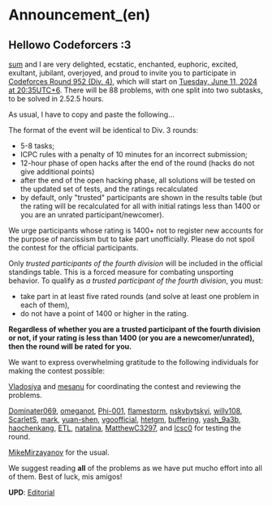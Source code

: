 # Announcement_(en)

Hellowo Codeforcers :3
----------------------

[sum](https://codeforces.com/profile/sum "Master sum") and I are very delighted, ecstatic, enchanted, euphoric, excited, exultant, jubilant, overjoyed, and proud to invite you to participate in [Codeforces Round 952 (Div. 4)](https://codeforces.com/contest/1985 "Codeforces Round 952 (Div. 4)"), which will start on [Tuesday, June 11, 2024 at 20:35UTC+6](https://codeforces.com/https://www.timeanddate.com/worldclock/fixedtime.html?day=11&month=6&year=2024&hour=17&min=35&sec=0&p1=166). There will be 88 problems, with one split into two subtasks, to be solved in 2.52.5 hours.

As usual, I have to copy and paste the following...

The format of the event will be identical to Div. 3 rounds:

 * 5-8 tasks;
* ICPC rules with a penalty of 10 minutes for an incorrect submission;
* 12-hour phase of open hacks after the end of the round (hacks do not give additional points)
* after the end of the open hacking phase, all solutions will be tested on the updated set of tests, and the ratings recalculated
* by default, only "trusted" participants are shown in the results table (but the rating will be recalculated for all with initial ratings less than 1400 or you are an unrated participant/newcomer).

We urge participants whose rating is 1400+ not to register new accounts for the purpose of narcissism but to take part unofficially. Please do not spoil the contest for the official participants.

Only *trusted participants of the fourth division* will be included in the official standings table. This is a forced measure for combating unsporting behavior. To qualify as *a trusted participant of the fourth division*, you must:

 * take part in at least five rated rounds (and solve at least one problem in each of them),
* do not have a point of 1400 or higher in the rating.

**Regardless of whether you are a trusted participant of the fourth division or not, if your rating is less than 1400 (or you are a newcomer/unrated), then the round will be rated for you.**

We want to express overwhelming gratitude to the following individuals for making the contest possible:

[Vladosiya](https://codeforces.com/profile/Vladosiya "Candidate Master Vladosiya") and [mesanu](https://codeforces.com/profile/mesanu "Candidate Master mesanu") for coordinating the contest and reviewing the problems.

[Dominater069](https://codeforces.com/profile/Dominater069 "International Grandmaster Dominater069"), [omeganot](https://codeforces.com/profile/omeganot "Master omeganot"), [Phi-001](https://codeforces.com/profile/Phi-001 "Master Phi-001"), [flamestorm](https://codeforces.com/profile/flamestorm "Master flamestorm"), [nskybytskyi](https://codeforces.com/profile/nskybytskyi "International Master nskybytskyi"), [willy108](https://codeforces.com/profile/willy108 "Master willy108"), [ScarletS](https://codeforces.com/profile/ScarletS "Master ScarletS"), [mark](https://codeforces.com/profile/mark "Candidate Master mark"), [yuan-shen](https://codeforces.com/profile/yuan-shen "Candidate Master yuan-shen"), [vgoofficial](https://codeforces.com/profile/vgoofficial "Candidate Master vgoofficial"), [htetgm](https://codeforces.com/profile/htetgm "Candidate Master htetgm"), [buffering](https://codeforces.com/profile/buffering "Expert buffering"), [yash_9a3b](https://codeforces.com/profile/yash_9a3b "Expert yash_9a3b"), [haochenkang](https://codeforces.com/profile/haochenkang "Expert haochenkang"), [ETL](https://codeforces.com/profile/ETL "Specialist ETL"), [natalina](https://codeforces.com/profile/natalina "Specialist natalina"), [MatthewC3297](https://codeforces.com/profile/MatthewC3297 "Pupil MatthewC3297"), and [lcsc0](https://codeforces.com/profile/lcsc0 "Newbie lcsc0") for testing the round.

[MikeMirzayanov](https://codeforces.com/profile/MikeMirzayanov "Headquarters, MikeMirzayanov") for the usual.

We suggest reading **all** of the problems as we have put mucho effort into all of them. Best of luck, mis amigos!

**UPD**: [Editorial](Tutorial_(en).md)

